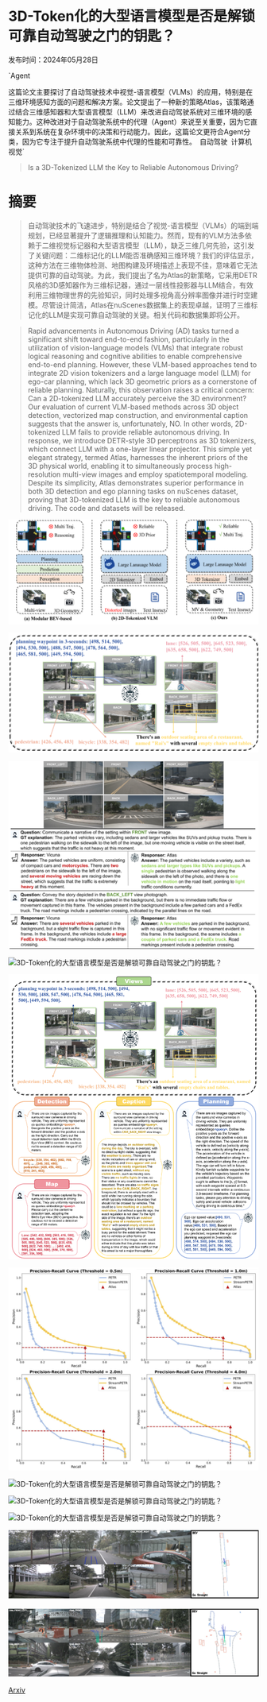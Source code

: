 # 3D-Token化的大型语言模型是否是解锁可靠自动驾驶之门的钥匙？

发布时间：2024年05月28日

`Agent

这篇论文主要探讨了自动驾驶技术中视觉-语言模型（VLMs）的应用，特别是在三维环境感知方面的问题和解决方案。论文提出了一种新的策略Atlas，该策略通过结合三维感知器和大型语言模型（LLM）来改进自动驾驶系统对三维环境的感知能力。这种改进对于自动驾驶系统中的代理（Agent）来说至关重要，因为它直接关系到系统在复杂环境中的决策和行动能力。因此，这篇论文更符合Agent分类，因为它专注于提升自动驾驶系统中代理的性能和可靠性。` `自动驾驶` `计算机视觉`

> Is a 3D-Tokenized LLM the Key to Reliable Autonomous Driving?

# 摘要

> 自动驾驶技术的飞速进步，特别是结合了视觉-语言模型（VLMs）的端到端规划，已经显著提升了逻辑推理和认知能力。然而，现有的VLM方法多依赖于二维视觉标记器和大型语言模型（LLM），缺乏三维几何先验，这引发了关键问题：二维标记化的LLM能否准确感知三维环境？我们的评估显示，这种方法在三维物体检测、地图构建及环境描述上表现不佳，意味着它无法提供可靠的自动驾驶。为此，我们提出了名为Atlas的新策略，它采用DETR风格的3D感知器作为三维标记器，通过一层线性投影器与LLM结合，有效利用三维物理世界的先验知识，同时处理多视角高分辨率图像并进行时空建模。尽管设计简洁，Atlas在nuScenes数据集上的表现卓越，证明了三维标记化的LLM是实现可靠自动驾驶的关键。相关代码和数据集即将公开。

> Rapid advancements in Autonomous Driving (AD) tasks turned a significant shift toward end-to-end fashion, particularly in the utilization of vision-language models (VLMs) that integrate robust logical reasoning and cognitive abilities to enable comprehensive end-to-end planning. However, these VLM-based approaches tend to integrate 2D vision tokenizers and a large language model (LLM) for ego-car planning, which lack 3D geometric priors as a cornerstone of reliable planning. Naturally, this observation raises a critical concern: Can a 2D-tokenized LLM accurately perceive the 3D environment? Our evaluation of current VLM-based methods across 3D object detection, vectorized map construction, and environmental caption suggests that the answer is, unfortunately, NO. In other words, 2D-tokenized LLM fails to provide reliable autonomous driving. In response, we introduce DETR-style 3D perceptrons as 3D tokenizers, which connect LLM with a one-layer linear projector. This simple yet elegant strategy, termed Atlas, harnesses the inherent priors of the 3D physical world, enabling it to simultaneously process high-resolution multi-view images and employ spatiotemporal modeling. Despite its simplicity, Atlas demonstrates superior performance in both 3D detection and ego planning tasks on nuScenes dataset, proving that 3D-tokenized LLM is the key to reliable autonomous driving. The code and datasets will be released.

![3D-Token化的大型语言模型是否是解锁可靠自动驾驶之门的钥匙？](../../../paper_images/2405.18361/x1.png)

![3D-Token化的大型语言模型是否是解锁可靠自动驾驶之门的钥匙？](../../../paper_images/2405.18361/x2.png)

![3D-Token化的大型语言模型是否是解锁可靠自动驾驶之门的钥匙？](../../../paper_images/2405.18361/x3.png)

![3D-Token化的大型语言模型是否是解锁可靠自动驾驶之门的钥匙？](../../../paper_images/2405.18361/x4.png)

![3D-Token化的大型语言模型是否是解锁可靠自动驾驶之门的钥匙？](../../../paper_images/2405.18361/x5.png)

![3D-Token化的大型语言模型是否是解锁可靠自动驾驶之门的钥匙？](../../../paper_images/2405.18361/x6.png)

![3D-Token化的大型语言模型是否是解锁可靠自动驾驶之门的钥匙？](../../../paper_images/2405.18361/x7.png)

![3D-Token化的大型语言模型是否是解锁可靠自动驾驶之门的钥匙？](../../../paper_images/2405.18361/x8.png)

![3D-Token化的大型语言模型是否是解锁可靠自动驾驶之门的钥匙？](../../../paper_images/2405.18361/x9.png)

![3D-Token化的大型语言模型是否是解锁可靠自动驾驶之门的钥匙？](../../../paper_images/2405.18361/x10.png)

![3D-Token化的大型语言模型是否是解锁可靠自动驾驶之门的钥匙？](../../../paper_images/2405.18361/x11.png)

[Arxiv](https://arxiv.org/abs/2405.18361)